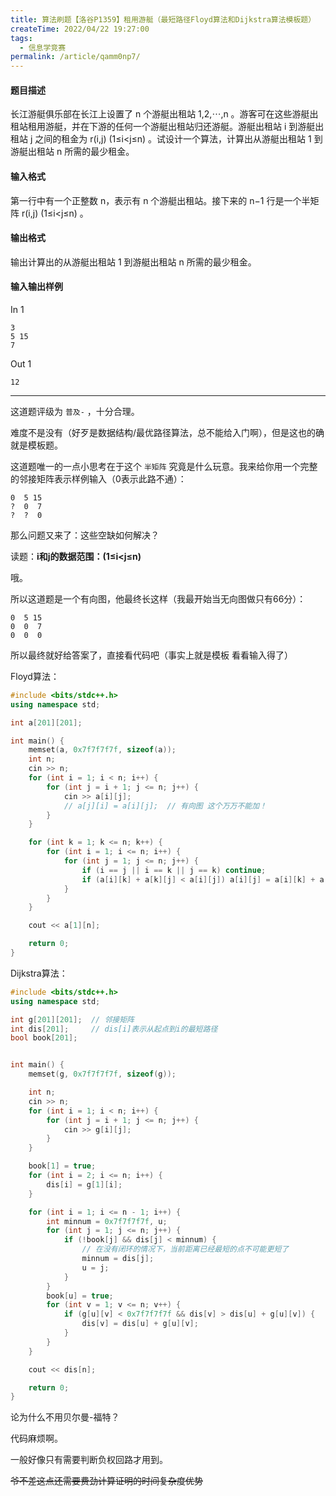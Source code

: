 ```yaml
---
title: 算法刷题【洛谷P1359】租用游艇（最短路径Floyd算法和Dijkstra算法模板题）
createTime: 2022/04/22 19:27:00
tags:
  - 信息学竞赛
permalink: /article/qamm0np7/
---
```


#### 题目描述
长江游艇俱乐部在长江上设置了 n 个游艇出租站 1,2,⋯,n 。游客可在这些游艇出租站租用游艇，并在下游的任何一个游艇出租站归还游艇。游艇出租站 i 到游艇出租站 j 之间的租金为 r(i,j) (1≤i<j≤n) 。试设计一个算法，计算出从游艇出租站 1 到游艇出租站 n 所需的最少租金。

#### 输入格式
第一行中有一个正整数 n，表示有 n 个游艇出租站。接下来的 n−1 行是一个半矩阵 r(i,j) (1≤i<j≤n) 。

#### 输出格式
输出计算出的从游艇出租站 1 到游艇出租站 n 所需的最少租金。

#### 输入输出样例

In 1

```text
3
5 15
7
```

Out 1

```text
12
```

---

这道题评级为 `普及-` ，十分合理。

难度不是没有（好歹是数据结构/最优路径算法，总不能给入门啊），但是这也的确就是模板题。

这道题唯一的一点小思考在于这个 `半矩阵` 究竟是什么玩意。我来给你用一个完整的邻接矩阵表示样例输入（0表示此路不通）：

```text
0  5 15
?  0  7
?  ?  0
```

那么问题又来了：这些空缺如何解决？

读题：**i和j的数据范围：(1≤i<j≤n)**

哦。

所以这道题是一个有向图，他最终长这样（我最开始当无向图做只有66分）：

```text
0  5 15
0  0  7
0  0  0
```

所以最终就好给答案了，直接看代码吧（事实上就是模板 看看输入得了）

Floyd算法：

```cpp
#include <bits/stdc++.h>
using namespace std;

int a[201][201];

int main() {
    memset(a, 0x7f7f7f7f, sizeof(a));
    int n;
    cin >> n;
    for (int i = 1; i < n; i++) {
        for (int j = i + 1; j <= n; j++) {
            cin >> a[i][j];
            // a[j][i] = a[i][j];  // 有向图 这个万万不能加！
        }
    }

    for (int k = 1; k <= n; k++) {
        for (int i = 1; i <= n; i++) {
            for (int j = 1; j <= n; j++) {
                if (i == j || i == k || j == k) continue;
                if (a[i][k] + a[k][j] < a[i][j]) a[i][j] = a[i][k] + a[k][j];
            }
        }
    }

    cout << a[1][n];

    return 0;
}
```

Dijkstra算法：

```cpp
#include <bits/stdc++.h>
using namespace std;

int g[201][201];  // 邻接矩阵
int dis[201];     // dis[i]表示从起点到i的最短路径
bool book[201];


int main() {
    memset(g, 0x7f7f7f7f, sizeof(g));

    int n;
    cin >> n;
    for (int i = 1; i < n; i++) {
        for (int j = i + 1; j <= n; j++) {
            cin >> g[i][j];
        }
    }

    book[1] = true;
    for (int i = 2; i <= n; i++) {
        dis[i] = g[1][i];
    }

    for (int i = 1; i <= n - 1; i++) {
        int minnum = 0x7f7f7f7f, u;
        for (int j = 1; j <= n; j++) {
            if (!book[j] && dis[j] < minnum) {
                // 在没有闭环的情况下，当前距离已经最短的点不可能更短了
                minnum = dis[j];
                u = j;
            }
        }
        book[u] = true;
        for (int v = 1; v <= n; v++) {
            if (g[u][v] < 0x7f7f7f7f && dis[v] > dis[u] + g[u][v]) {
                dis[v] = dis[u] + g[u][v];
            }
        }
    }

    cout << dis[n];

    return 0;
}
```

论为什么不用贝尔曼-福特？

代码麻烦啊。

一般好像只有需要判断负权回路才用到。

~~爷不差这点还需要费劲计算证明的时间复杂度优势~~
